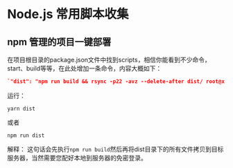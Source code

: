 # Node.js 常用脚本收集

## npm 管理的项目一键部署

在项目根目录的package.json文件中找到scripts，相信你能看到不少命令，start、build等等，在此处增加一条命令，内容大概如下：

```json
`"dist": "npm run build && rsync -p22 -avz --delete-after dist/ root@x.x.x.x:/opt/site/test/antd-pro",`
```

运行：

```
yarn dist
```

或者

```
npm run dist
```

解释：
这句话会先执行`npm run build`然后再将dist目录下的所有文件拷贝到目标服务器，当然需要您配好本地到服务器的免密登录。